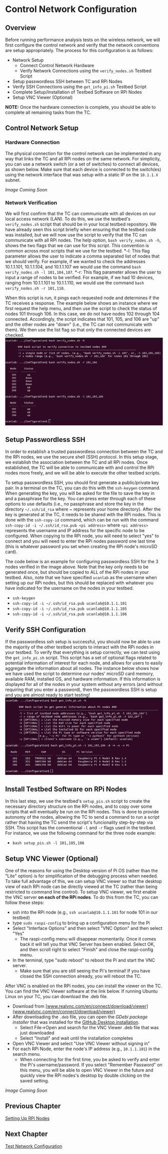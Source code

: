 # Control Network Configuration
## Overview
Before running performance analysis tests on the wireless network, we will first configure the control network and verify that the network conventions are setup appropriately. The process for this configuration is as follows:
* Network Setup
  - Connect Control Network Hardware
  - Verify Network Connections using the `verify_nodes.sh` Testbed Script
* Setup passwordless SSH between TC and RPi Nodes
* Verify SSH Connections using the `get_info_pi.sh` Testbed Script
* Complete Setup/Installation of Testbed Software on RPi Nodes 
* Setup VNC Viewer (Optional)

**NOTE:** Once the hardware connection is complete, you should be able to complete all remaining tasks from the TC.


## Control Network Setup

### Hardware Connection
The physical connection for the control network can be implemented in any way that links the TC and all RPi nodes on the same network. For simplicity, you can use a network switch (or a set of switches) to connect all devices, as shown below. Make sure that each device is connected to the switch(es) using the network interface that was setup with a static IP on the `10.1.1.X` subnet.

_Image Coming Soon_


### Network Verification
We will first confirm that the TC can communicate with all devices on our local access network (LAN). To do this, we use the testbed's `verify_nodes.sh` script that should be in your local testbed repository. We have already seen this script briefly when ensuring that the testbed code was installed, but we will now use the script to verify that the TC can communicate with all RPi nodes. The help option, `bash verify_nodes.sh -h`, shows the two flags that we can use for this script. This convention is common across most scripts that we use for the testbed.
*-l: This flag parameter allows the user to indicate a comma separated list of nodes that we should verify. For example, if we wanted to check the addresses 10.1.1.101, 10.1.1.104, and 10.1.1.107 we would use the command `bash verify_nodes.sh -l 101,104,107`.
*-r: This flag parameter allows the user to input a range of nodes to be verified. For example, if we had 10 devices, ranging from 10.1.1.101 to 10.1.1.110, we would use the command `bash verify_nodes.sh -r 101,110`.

When this script is run, it pings each requested node and determines if the TC receives a response. The example below shows an instance where we first request the help menu, and then use the script to check the status of nodes 101 through 106. In this case, we do not have nodes 102 through 104 connected. Accordingly, the script indicates that 101, 105, and 106 are "up" and the other nodes are "down" (i.e., the TC can not communicate with them). We then use the list flag so that only the connected devices are checked.
![GitHub Logo](Images/verify_nodes_full.png)


## Setup Passwordless SSH
In order to establish a trusted passwordless connection between the TC and the RPi nodes, we use the secure shell (SSH) protocol. In this setup stage, we establish the association between the TC and all RPi nodes. Once established, the TC will be able to communicate with and control the RPi nodes more freely, and we will be able to execute the other testbed scripts. 

To setup passwordless SSH, you should first generate a public/private key pair. In a terminal on the TC, you can do this with the `ssh-keygen` command. When generating the key, you will be asked for the file to save the key in and a passphrase for the key. You can press enter through each of these options to use defaults (i.e., no passphrase and store the key in the directory `~/.ssh/id_rsa` where ~ represents your home directory). After the key is generated at the TC, it needs to be shared with the RPi nodes. This is done with the `ssh-copy-id` command, which can be run with the command `ssh-copy-id -i ~/.ssh/id_rsa.pub <pi address>` where `<pi address>` represents the username and IP address for the specific node to be configured. When copying to the RPi node, you will need to select "yes" to connect and you will need to enter the RPi nodes password one last time (this is whatever password you set when creating the RPi node's microSD card). 

The code below is an example for configuring passwordless SSH for the 3 nodes verified in the image above. Note that the key only needs to be generated once, but should be copied to ALL of the RPi nodes in your testbed. Also, note that we have specified `ucanlab` as the username when setting up our RPi nodes, but this should be replaced with whatever you have indicated for the username on the nodes in your testbed.
* `ssh-keygen`
* `ssh-copy-id -i ~/.ssh/id_rsa.pub ucanlab@10.1.1.101`
* `ssh-copy-id -i ~/.ssh/id_rsa.pub ucanlab@10.1.1.105`
* `ssh-copy-id -i ~/.ssh/id_rsa.pub ucanlab@10.1.1.106`


## Verify SSH Configuration
If the passwordless ssh setup is successful, you should now be able to use the majority of the other testbed scripts to interact with the RPi nodes in your testbed. To verify that everything is setup correctly, we can test using the `get_info_pi.sh` script. This script has a set of optional flags related to potential information of interest for each node, and allows for users to easily aggregate the information about all nodes. The instance below shows how we have used the script to determine our nodes' microSD card memory, available RAM, installed OS, and hardware information. If this information is displayed for all of the nodes in your system without any errors (and without requiring that you enter a password), then the passwordless SSH is setup and you are almost ready to start testing!
![GitHub Logo](Images/get_ip.png)


## Install Testbed Software on RPi Nodes
In this last step, we use the testbed's `setup_pis.sh` script to create the necessary directory structure on the RPi nodes, and to copy over some scripts that will eventually be run on the RPi nodes. This is done to provide autonomy of the nodes, allowing the TC to send a command to run a script rather that having the TC send the script's funcionality step-by-step via SSH. This script has the conventional `-l` and `-r` flags used in the testbed. For instance, we use the following command for the three node example:
* `bash setup_pis.sh -l 101,105,106`



## Setup VNC Viewer (Optional)
One of the reasons for using the Desktop version of Pi OS (rather than the "Lite" option) is for simplification of the debugging process when needed. To take full advantage of this, we can setup VNC viewer so that the desktop view of each RPi node can be directly viewed at the TC (rather than being restricted to command line control). To setup VNC viewer, we first enable the VNC server **on each of the RPi nodes**. To do this from the TC, you can follow these steps:
* ssh into the RPi node (e.g., `ssh ucanlab@10.1.1.101` for node 101 in our testbed)
* type `sudo raspi-config` to bring up a configuration menu for the Pi
* Select "Interface Options" and then select "VNC Option" and then select "Yes" 
  - The raspi-config menu will disappear momentarily. Once it comes back it will tell you that VNC Server has been enabled. Select OK, and then scroll right to select "Finish" and close the raspi-config menu.
* In the terminal, type "sudo reboot" to reboot the Pi and start the VNC server.
  - Make sure that you are still seeing the Pi's terminal! If you have closed the SSH connection already, you will reboot the TC.

After VNC is enabled on the RPi nodes, you can install the viewer on the TC. You can find the VNC Viewer software at the link below. If running Ubuntu Linux on your TC, you can download the .deb file.
* Download from [www.realvnc.com/en/connect/download/viewer](www.realvnc.com/en/connect/download/viewer)
* After downloading the `.deb` file, you can open the _GDebi package installer_ that was installed for the [GitHub Desktop installation](https://github.com/UCaNLabUMB/Testbed_Controller/blob/main/Documentation/Setup_TC.md#testbed-code-setup).
  - Select File->Open and search for the VNC Viewer .deb file that was just downloaded
  - Select "Install" and wait until the installation completes
* Open VNC Viewer and select "Use VNC Viewer without signing in" 
* For each RPi Node, enter the node's IP address (e.g., `10.1.1.101`) in the search menu.
  - When connecting for the first time, you be asked to verify and enter the Pi's username/password. If you select "Remember Password" on this menu, you will be able to open VNC Viewer in the future and quickly view the RPi nodes's desktop by double clicking on the saved setting.

_Image Coming Soon_


## Previous Chapter
[Setting Up RPi Nodes](https://github.com/UCaNLabUMB/Testbed_Controller/blob/main/Documentation/Setup_RPi_Node.md)

## Next Chapter
[Test Network Configuration](https://github.com/UCaNLabUMB/Testbed_Controller/blob/main/Documentation/Config_Test_Net.md)